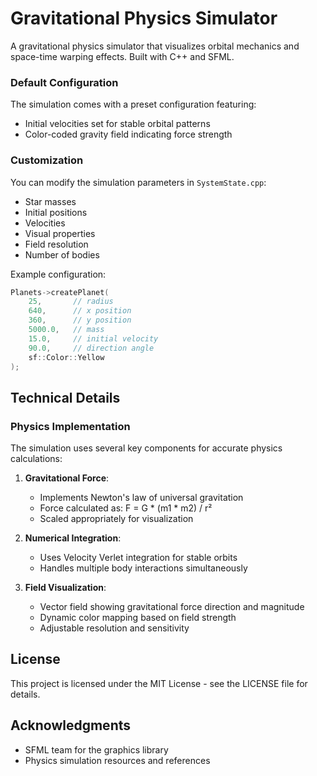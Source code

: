 # Gravitational Physics Simulator

A gravitational physics simulator that visualizes orbital mechanics and space-time warping effects. Built with C++ and SFML.

### Default Configuration
The simulation comes with a preset configuration featuring:
- Initial velocities set for stable orbital patterns
- Color-coded gravity field indicating force strength

### Customization
You can modify the simulation parameters in `SystemState.cpp`:
- Star masses
- Initial positions
- Velocities
- Visual properties
- Field resolution
- Number of bodies

Example configuration:
```cpp
Planets->createPlanet(
    25,       // radius
    640,      // x position
    360,      // y position
    5000.0,   // mass
    15.0,     // initial velocity
    90.0,     // direction angle
    sf::Color::Yellow
);
```

## Technical Details

### Physics Implementation

The simulation uses several key components for accurate physics calculations:

1. **Gravitational Force**:
   - Implements Newton's law of universal gravitation
   - Force calculated as: F = G * (m1 * m2) / r²
   - Scaled appropriately for visualization

2. **Numerical Integration**:
   - Uses Velocity Verlet integration for stable orbits
   - Handles multiple body interactions simultaneously

3. **Field Visualization**:
   - Vector field showing gravitational force direction and magnitude
   - Dynamic color mapping based on field strength
   - Adjustable resolution and sensitivity

## License

This project is licensed under the MIT License - see the LICENSE file for details.

## Acknowledgments

- SFML team for the graphics library
- Physics simulation resources and references
